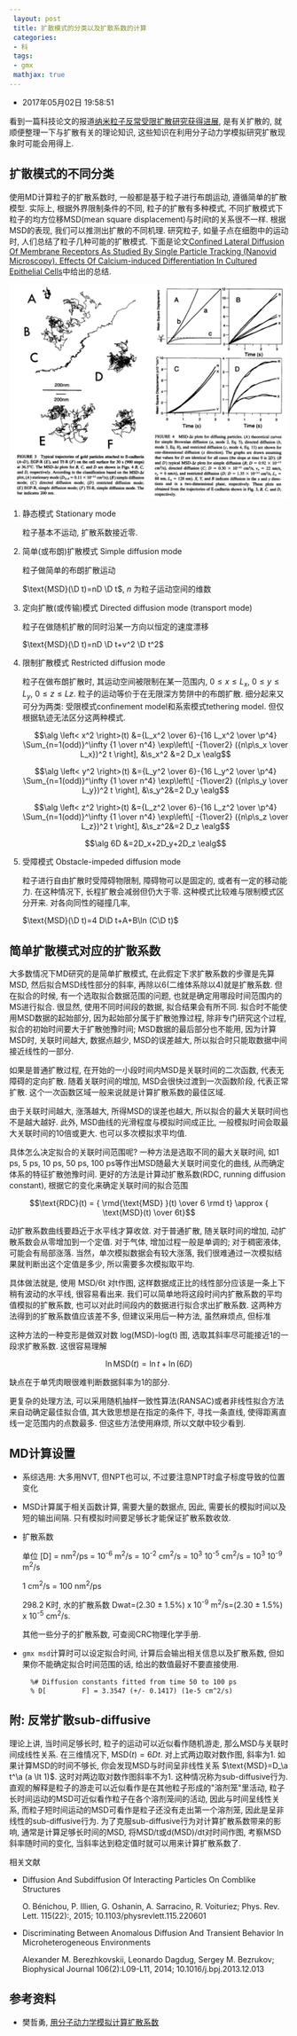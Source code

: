 ```yaml
---
 layout: post
 title: 扩散模式的分类以及扩散系数的计算
 categories:
 - 科
 tags:
 - gmx
 mathjax: true
---
```


- 2017年05月02日 19:58:51

看到一篇科技论文的报道[纳米粒子反常受限扩散研究获得进展](http://www.lnm.imech.cas.cn/kydt/201602/t20160204_325737.html), 是有关扩散的, 就顺便整理一下与扩散有关的理论知识, 这些知识在利用分子动力学模拟研究扩散现象时可能会用得上.

## 扩散模式的不同分类

使用MD计算粒子的扩散系数时, 一般都是基于粒子进行布朗运动, 遵循简单的扩散模型. 实际上, 根据外界限制条件的不同, 粒子的扩散有多种模式, 不同扩散模式下粒子的均方位移MSD(mean square displacement)与时间t的关系很不一样. 根据MSD的表现, 我们可以推测出扩散的不同机理. 研究粒子, 如量子点在细胞中的运动时, 人们总结了粒子几种可能的扩散模式. 下面是论文[Confined Lateral Diffusion Of Membrane Receptors As Studied By Single Particle Tracking (Nanovid Microscopy). Effects Of Calcium-induced Differentiation In Cultured Epithelial Cells](http://www.ncbi.nlm.nih.gov/pmc/articles/PMC1225938/)中给出的总结.

![](/pic/2016/msd.png)

1. 静态模式 Stationary mode

	粒子基本不运动, 扩散系数接近零.

2. 简单(或布朗)扩散模式 Simple diffusion mode

	粒子做简单的布朗扩散运动

	$\text{MSD}(\D t)=nD \D t$, $n$ 为粒子运动空间的维数

3. 定向扩散(或传输)模式 Directed diffusion mode (transport mode)

	粒子在做随机扩散的同时沿某一方向以恒定的速度漂移

	$\text{MSD}(\D t)=nD \D t+v^2 \D t^2$

4. 限制扩散模式 Restricted diffusion mode

	粒子在做布朗扩散时, 其运动空间被限制在某一范围内, $0 \le x \le L_x$, $0 \le y \le L_y$, $0 \le z \le Lz$. 粒子的运动等价于在无限深方势阱中的布朗扩散. 细分起来又可分为两类: 受限模式confinement model和系索模式tethering model. 但仅根据轨迹无法区分这两种模式.

	$$\alg
	\left< x^2 \right>(t) &={L_x^2 \over 6}-{16 L_x^2 \over \p^4} \Sum_{n=1(odd)}^\infty {1 \over n^4} \exp\left\[ -{1\over2} ({n\p\s_x \over L_x})^2 t \right], &\s_x^2 &=2 D_x
	\ealg$$

	$$\alg
	\left< y^2 \right>(t) &={L_y^2 \over 6}-{16 L_y^2 \over \p^4} \Sum_{n=1(odd)}^\infty {1 \over n^4} \exp\left\[ -{1\over2} ({n\p\s_y \over L_y})^2 t \right], &\s_y^2&=2 D_y
	\ealg$$

	$$\alg
	\left< z^2 \right>(t) &={L_z^2 \over 6}-{16 L_z^2 \over \p^4} \Sum_{n=1(odd)}^\infty {1 \over n^4} \exp\left\[ -{1\over2} ({n\p\s_z \over L_z})^2 t \right], &\s_z^2&=2 D_z
	\ealg$$

	$$\alg
	6D &=2D_x+2D_y+2D_z
	\ealg$$

5. 受障模式 Obstacle-impeded diffusion mode

	粒子进行自由扩散时受障碍物限制, 障碍物可以是固定的, 或者有一定的移动能力. 在这种情况下, 长程扩散会减弱但仍大于零. 这种模式比较难与限制模式区分开来. 对各向同性的碰撞几率,

	$\text{MSD}(\D t)=4 D\D t+A+B\ln (C\D t)$

## 简单扩散模式对应的扩散系数

大多数情况下MD研究的是简单扩散模式, 在此假定下求扩散系数的步骤是先算MSD, 然后拟合MSD线性部分的斜率, 再除以6(二维体系除以4)就是扩散系数. 但在拟合的时候, 有一个选取拟合数据范围的问题, 也就是确定用哪段时间范围内的MS进行拟合. 很显然, 使用不同时间段的数据, 拟合结果会有所不同. 拟合时不能使用MSD数据的起始部分, 因为起始部分属于扩散弛豫过程, 除非专门研究这个过程, 拟合的初始时间要大于扩散弛豫时间; MSD数据的最后部分也不能用, 因为计算MSD时, 关联时间越大, 数据点越少, MSD的误差越大, 所以拟合时只能取数据中间接近线性的一部分.

如果是普通扩散过程, 在开始的一小段时间内MSD是关联时间的二次函数, 代表无障碍的定向扩散. 随着关联时间的增加, MSD会很快过渡到一次函数阶段, 代表正常扩散. 这个一次函数区域一般来说就是计算扩散系数的最佳区域.

由于关联时间越大, 涨落越大, 所得MSD的误差也越大, 所以拟合的最大关联时间也不是越大越好. 此外, MSD曲线的光滑程度与模拟时间成正比, 一般模拟时间会取最大关联时间的10倍或更大. 也可以多次模拟求平均值.

具体怎么决定拟合的关联时间范围呢? 一种方法是选取不同的最大关联时间, 如1 ps, 5 ps, 10 ps, 50 ps, 100 ps等作出MSD随最大关联时间变化的曲线, 从而确定体系的特征扩散弛豫时间. 更好的方法是计算动扩散系数(RDC, running diffusion constant), 根据它的变化来确定关联时间的拟合范围

$$\text{RDC}(t) = { \rmd{\text{MSD} }(t) \over 6 \rmd t} \approx { \text{MSD}(t) \over 6t}$$

动扩散系数曲线要趋近于水平线才算收敛. 对于普通扩散, 随关联时间的增加, 动扩散系数会从零增加到一个定值. 对于气体, 增加过程一般是单调的; 对于稠密液体, 可能会有局部涨落. 当然，单次模拟数据会有较大涨落, 我们很难通过一次模拟结果就判断出这个定值是多少, 所以需要多次模拟取平均.

具体做法就是, 使用 MSD/6t 对t作图, 这样数据成正比的线性部分应该是一条上下稍有波动的水平线, 很容易看出来. 我们可以简单地将这段时间内扩散系数的平均值模拟的扩散系数, 也可以对此时间段内的数据进行拟合求出扩散系数. 这两种方法得到的扩散系数值应该差不多, 但建议采用后一种方法, 虽然麻烦点, 但标准

这种方法的一种变形是做双对数 log(MSD)-log(t) 图, 选取其斜率尽可能接近1的一段求扩散系数. 这很容易理解

$$\ln \text{MSD}(t) = \ln t+\ln(6D)$$

缺点在于单凭肉眼很难判断数据斜率为1的部分.

更复杂的处理方法, 可以采用随机抽样一致性算法(RANSAC)或者非线性拟合方法来自动确定最佳拟合值, 其大致思想是在指定的条件下, 寻找一条直线, 使得距离直线一定范围内的点数最多. 但这些方法使用麻烦, 所以文献中较少看到.

## MD计算设置

- 系综选用: 大多用NVT, 但NPT也可以, 不过要注意NPT时盒子标度导致的位置变化

- MSD计算属于相关函数计算, 需要大量的数据点, 因此, 需要长的模拟时间以及短的输出间隔. 只有模拟时间要足够长才能保证扩散系数收敛.

- 扩散系数

	单位 [D] = nm<sup>2</sup>/ps = 10<sup>-6</sup> m<sup>2</sup>/s = 10<sup>-2</sup> cm<sup>2</sup>/s = 10<sup>3</sup> 10<sup>-5</sup> cm<sup>2</sup>/s = 10<sup>3</sup> 10<sup>-9</sup> m<sup>2</sup>/s

	1 cm<sup>2</sup>/s = 100 nm<sup>2</sup>/ps

	298.2 K时, 水的扩散系数 Dwat=(2.30 &pm; 1.5%) x 10<sup>-9</sup> m<sup>2</sup>/s=(2.30 &pm; 1.5%) x 10<sup>-5</sup> cm<sup>2</sup>/s.

	其他一些分子的扩散系数, 可查阅CRC物理化学手册.

- `gmx msd`计算时可以设定拟合时间, 计算后会输出相关信息以及扩散系数, 但如果你不能确定拟合时间范围的话, 给出的数值最好不要直接使用.

		%# Diffusion constants fitted from time 50 to 100 ps
		% D[         F] = 3.3547 (+/- 0.1417) (1e-5 cm^2/s)

## 附: 反常扩散sub-diffusive

理论上讲, 当时间足够长时, 粒子的运动可以近似看作随机游走, 那么MSD与关联时间成线性关系. 在三维情况下, $\text{MSD}(t) = 6Dt$. 对上式两边取对数作图, 斜率为1. 如果计算MSD的时间不够长, 你会发现MSD与时间呈非线性关系 $\text{MSD}=D_\a t^\a (a \lt 1)$. 这时对两边取对数作图斜率不为1. 这种情况称为sub-diffusive行为. 直观的解释是粒子的游走可以近似看作是在其他粒子形成的"溶剂笼"里活动, 粒子长时间运动的MSD可近似看作粒子在各个溶剂笼间的活动, 因此与时间呈线性关系, 而粒子短时间运动的MSD可看作是粒子还没有走出第一个溶剂笼, 因此是呈非线性的sub-diffusive行为. 为了克服sub-diffusive行为对计算扩散系数带来的影响, 通常是计算足够长时间的MSD, 将MSD/t或d(MSD)/dt对时间作图, 考察MSD斜率随时间的变化, 当斜率达到稳定值时就可以用来计算扩散系数了.

相关文献

- Diffusion And Subdiffusion Of Interacting Particles On Comblike Structures

	O. Bénichou, P. Illien, G. Oshanin, A. Sarracino, R. Voituriez; Phys. Rev. Lett. 115(22):, 2015; 10.1103/physrevlett.115.220601

- Discriminating Between Anomalous Diffusion And Transient Behavior In Microheterogeneous Environments

	Alexander M. Berezhkovskii, Leonardo Dagdug, Sergey M. Bezrukov; Biophysical Journal 106(2):L09-L11, 2014; 10.1016/j.bpj.2013.12.013

## 参考资料

- 樊哲勇, [用分子动力学模拟计算扩散系数](http://blog.sciencenet.cn/home.php?mod=space&uid=3102863&do=blog&id=991891)

